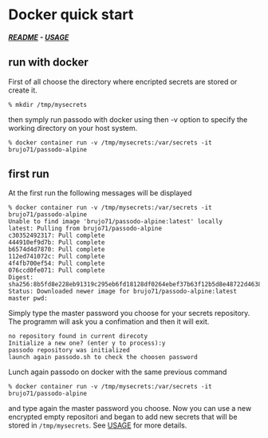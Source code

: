 # Docker quick start
#####  [README](https://github.com/brujo71/passodo.sh/blob/main/README.md) - [USAGE](https://github.com/brujo71/passodo.sh/blob/main/USAGE.md)
## run with docker
First of all choose the directory where encripted secrets are stored or create it.
```
% mkdir /tmp/mysecrets
```
then symply run passodo with docker using then -v option to specify the working directory on your host system.
```
% docker container run -v /tmp/mysecrets:/var/secrets -it brujo71/passodo-alpine 
```
## first run
At the first run the following messages will be displayed
```
% docker container run -v /tmp/mysecrets:/var/secrets -it brujo71/passodo-alpine
Unable to find image 'brujo71/passodo-alpine:latest' locally
latest: Pulling from brujo71/passodo-alpine
c30352492317: Pull complete 
444910ef9d7b: Pull complete 
b6574d4d7870: Pull complete 
112ed741072c: Pull complete 
4f4fb700ef54: Pull complete 
076ccd0fe071: Pull complete 
Digest: sha256:8b5fd8e228eb91319c295eb6fd18128df0264ebef37b63f12b5d8e48722d4638
Status: Downloaded newer image for brujo71/passodo-alpine:latest
master pwd: 
```
Simply type the master password you choose for your secrets repository.
The programm will ask you a confimation and then it will exit.
```
no repository found in current direcoty
Initialize a new one? (enter y to process):y
passodo repository was initialized
launch again passodo.sh to check the choosen password
```
Lunch again passodo on docker with the same previous command
```
% docker container run -v /tmp/mysecrets:/var/secrets -it brujo71/passodo-alpine 
```
and type again the master password you choose.
Now you can use a new encrypted empty repositori and began to add new secrets that will be stored in `/tmp/mysecrets`. See [USAGE](https://github.com/brujo71/passodo.sh/blob/main/USAGE.md) for more details.